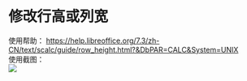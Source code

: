 # 修改行高或列宽  
使用帮助： https://help.libreoffice.org/7.3/zh-CN/text/scalc/guide/row_height.html?&DbPAR=CALC&System=UNIX  
使用截图：  
![](https://github.com/GICEGreenIce/WORK-PLCT20221009-15/blob/main/Calc/screenshots/%E8%A1%8C%E9%AB%98.jpeg) 
